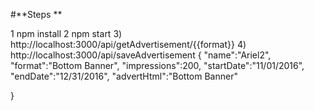 #**Steps **

1 npm install
2 npm start
3) http://localhost:3000/api/getAdvertisement/{{format}}
4) http://localhost:3000/api/saveAdvertisement
{
	"name":"Ariel2",
	"format":"Bottom Banner",
	"impressions":200,
	 "startDate":"11/01/2016",
	 "endDate":"12/31/2016",
	 "advertHtml":"<html>Bottom Banner</html>"
	
}
